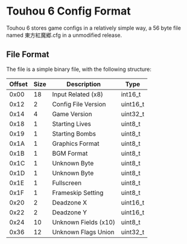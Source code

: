 # Touhou 6 Config Format

Touhou 6 stores game configs in a relatively simple way, a 56 byte file named 東方紅魔郷.cfg in a unmodified release.

## File Format

The file is a simple binary file, with the following structure:

| Offset | Size | Description | Type |
| --- | --- | --- | --- |
| 0x00 | 18 | Input Related (x8) | int16_t |
| 0x12 | 2 | Config File Version | uint16_t |
| 0x14 | 4 | Game Version | uint32_t |
| 0x18 | 1 | Starting Lives | uint8_t |
| 0x19 | 1 | Starting Bombs | uint8_t |
| 0x1A | 1 | Graphics Format | uint8_t |
| 0x1B | 1 | BGM Format | uint8_t |
| 0x1C | 1 | Unknown Byte | uint8_t |
| 0x1D | 1 | Unknown Byte | uint8_t |
| 0x1E | 1 | Fullscreen | uint8_t |
| 0x1F | 1 | Frameskip Setting | uint8_t |
| 0x20 | 2 | Deadzone X | uint16_t |
| 0x22 | 2 | Deadzone Y | uint16_t |
| 0x24 | 10 | Unknown Fields (x10) | uint8_t |
| 0x36 | 12 | Unknown Flags Union | uint32_t |